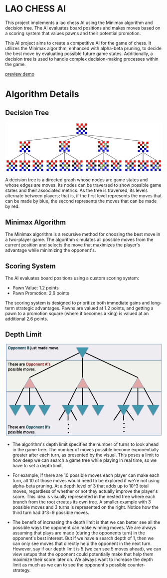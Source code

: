 # LAO CHESS AI

This project implements a lao chess AI using the Minimax algorithm and decision tree. The AI evaluates board positions and makes moves based on a scoring system that values pawns and their potential promotion.

This AI project aims to create a competitive AI for the game of chess. It utilizes the Minimax algorithm, enhanced with alpha-beta pruning, to decide the best move by evaluating possible future game states. Additionally, a decision tree is used to handle complex decision-making processes within the game.

[preview demo](https://laochessai.netlify.app/)

# Algorithm Details

## Decision Tree
![decisiontree](img/decisiontree.jpg)

A decision tree is a directed graph whose nodes are game states and whose edges are moves. Its nodes can be traversed to show possible game states and their associated metrics. As the tree is traversed, its levels alternate between players; that is, if the first level represents the moves that can be made by blue, the second represents the moves that can be made by red.

## Minimax Algorithm
The Minimax algorithm is a recursive method for choosing the best move in a two-player game. The algorithm simulates all possible moves from the current position and selects the move that maximizes the player's advantage while minimizing the opponent's.

## Scoring System
The AI evaluates board positions using a custom scoring system:

- Pawn Value: 1.2 points
- Pawn Promotion: 2.6 points

The scoring system is designed to prioritize both immediate gains and long-term strategic advantages. Pawns are valued at 1.2 points, and getting a pawn to a promotion square (where it becomes a king) is valued at an additional 2.6 points.

## Depth Limit

![depthlimit](img/depthlimit.png)

- The algorithm's depth limit specifies the number of turns to look ahead in the game tree. The number of moves possible become exponentially greater after each turn, as presented by the visual. This poses a limit to how deep we can search a game tree while playing in real time, so we have to set a depth limit. 

- For example, if there are 10 possible moves each player can make each turn, all 10 of those moves would need to be explored if we're not using alpha-beta pruning. At a depth level of 3 that adds up to 10^3 total moves, regardless of whether or not they actually improve the player's score. This idea is visually represented in the nested tree where each branch from the root creates its own tree. A smaller example with 3 possible moves and 3 turns is represented on the right. Notice how the third turn had 3^3=9 possible moves.

- The benefit of increasing the depth limit is that we can better see all the possible ways the opponent can make winning moves. We are always assuming that plays are made (during the opponents turn) in the opponent's best interest. But if we have a search depth of 1, then we can only see moves that directly help the opponent in the next turn. However, say if our depth limit is 5 (we can see 5 moves ahead), we can view setups that the opponent could potentially make that help them maximize their score later on. We always want to increase the depth limit as much as we can to see the opponent's possible counter-strategy.
